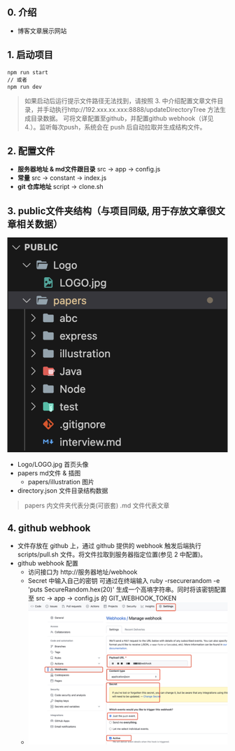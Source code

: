 ## 0. 介绍

+ 博客文章展示网站

## 1. 启动项目

```
npm run start
// 或者
npm run dev
```

> 如果启动后运行提示文件路径无法找到，请按照 3. 中介绍配置文章文件目录，并手动执行http://192.xxx.xx.xxx:8888/updateDirectoryTree 方法生成目录数据。
> 可将文章配置至github，并配置github webhook（详见4.）。监听每次push，系统会在 push 后自动拉取并生成结构文件。

## 2. 配置文件
+ **服务器地址 & md文件跟目录** src -> app -> config.js
+ **常量** src -> constant -> index.js
+ **git 仓库地址** script -> clone.sh

## 3. public文件夹结构（与项目同级, 用于存放文章很文章相关数据）

![目录结构](public/public.png)

+ Logo/LOGO.jpg 首页头像
+ papers md文件 & 插图
  + papers/illustration 图片
+ directory.json 文件目录结构数据

> papers 内文件夹代表分类(可嵌套)  .md 文件代表文章

## 4. github webhook
+ 文件存放在 github 上，通过 github 提供的 webhook 触发后端执行 scripts/pull.sh 文件。将文件拉取到服务器指定位置(参见 2 中配置)。
+ github webhook 配置
  + 访问接口为 http://服务器地址/webhook
  + Secret 中输入自己的密钥 可通过在终端输入 ruby -rsecurerandom -e 'puts SecureRandom.hex(20)' 生成一个高墒字符串。同时将该密钥配置至 src -> app -> config.js 的 GIT_WEBHOOK_TOKEN
  + ![目录结构](public/webhook.jpg)